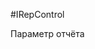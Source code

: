 ﻿---
Title: Компонент IRepControl
Keywords: IRepControl, RepControl
---

#IRepControl

Параметр отчёта